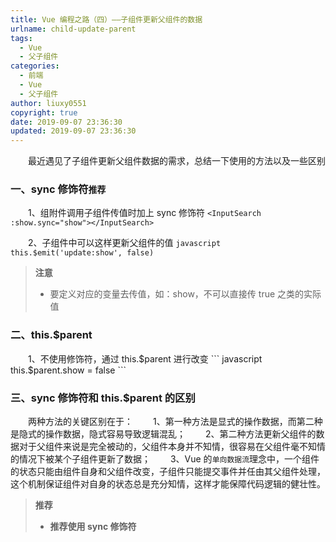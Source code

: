 ```yaml
---
title: Vue 编程之路（四）——子组件更新父组件的数据
urlname: child-update-parent
tags:
  - Vue
  - 父子组件
categories:
  - 前端
  - Vue
  - 父子组件
author: liuxy0551
copyright: true
date: 2019-09-07 23:36:30
updated: 2019-09-07 23:36:30
---
```



　　最近遇见了子组件更新父组件数据的需求，总结一下使用的方法以及一些区别
<!--more-->


### 一、sync 修饰符`推荐`

　　1、组附件调用子组件传值时加上 sync 修饰符
    ```
    <InputSearch :show.sync="show"></InputSearch>
    ```

　　2、子组件中可以这样更新父组件的值
    ``` javascript
    this.$emit('update:show', false)
    ```

>**注意**
>* 要定义对应的变量去传值，如：show，不可以直接传 true 之类的实际值

### 二、this.$parent

　　1、不使用修饰符，通过 this.$parent 进行改变
    ``` javascript
    this.$parent.show = false
    ```

### 三、sync 修饰符和 this.$parent 的区别

　　两种方法的关键区别在于：
　　1、第一种方法是显式的操作数据，而第二种是隐式的操作数据，隐式容易导致逻辑混乱；
　　2、第二种方法更新父组件的数据对于父组件来说是完全被动的，父组件本身并不知情，很容易在父组件毫不知情的情况下被某个子组件更新了数据；
　　3、Vue 的`单向数据流`理念中，一个组件的状态只能由组件自身和父组件改变，子组件只能提交事件并任由其父组件处理，这个机制保证组件对自身的状态总是充分知情，这样才能保障代码逻辑的健壮性。


>**推荐**
>* **推荐使用 sync 修饰符**
